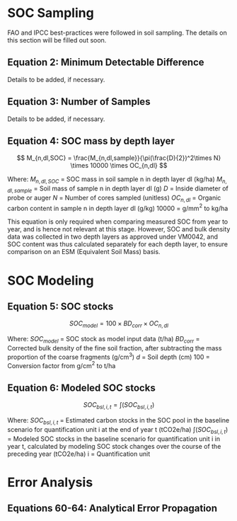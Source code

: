 
# SOC Sampling
FAO and IPCC best-practices were followed in soil sampling. The details on this section will be filled out soon.
## Equation 2: Minimum Detectable Difference
Details to be added, if necessary.
## Equation 3: Number of Samples
Details to be added, if necessary.
## Equation 4: SOC mass by depth layer


$$ M_{n,dl,SOC} = \frac{M_{n,dl,sample}}{\pi(\frac{D}{2})^2\times N} \times 10000  \times OC_{n,dl} $$

Where:
$M_{n,dl,SOC}$ = SOC mass in soil sample n in depth layer dl (kg/ha)
$M_{n,dl,sample}$ = Soil mass of sample n in depth layer dl (g)
$D$  = Inside diameter of probe or auger
$N$ = Number of cores sampled (unitless)
$OC_{n,dl}$ = Organic carbon content in sample n in depth layer dl (g/kg)
10000 = g/mm$^2$ to kg/ha

This equation is only required when comparing measured SOC from year to year, and is hence not relevant at this stage. However, SOC and bulk density data was collected in two depth layers as approved under VM0042, and SOC content was thus calculated separately for each depth layer, to ensure comparison on an ESM (Equivalent Soil Mass) basis.
# SOC Modeling
## Equation 5: SOC stocks

$$ SOC_{model} = 100 \times BD_{corr} \times OC_{n,dl} $$

Where:
$SOC_{model}$ = SOC stock as model input data (t/ha)
$BD_{corr}$ = Corrected bulk density of the fine soil fraction, after subtracting the mass proportion of the coarse fragments (g/cm$^3$) 
$d$ = Soil depth (cm)
100 = Conversion factor from g/cm$^2$ to t/ha


## Equation 6: Modeled SOC stocks

$$ SOC_{bsl,i,t} = \int(SOC_{bsl,i,t}) $$

Where:
$SOC_{bsl,i,t}$ = Estimated carbon stocks in the SOC pool in the baseline scenario for quantification unit i at the end of year t (tCO2e/ha)
$\int(SOC_{bsl,i,t})$ = Modeled SOC stocks in the baseline scenario for quantification unit i in year t, calculated by modeling SOC stock changes over the course of the preceding year (tCO2e/ha)
i = Quantification unit

# Error Analysis

## Equations 60-64: Analytical Error Propagation













